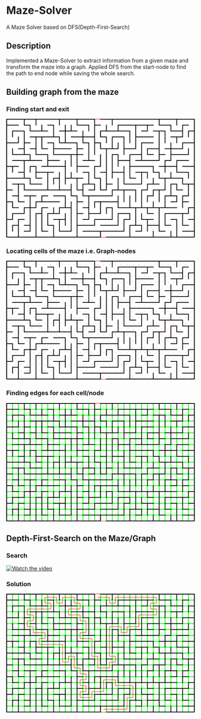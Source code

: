 # Maze-Solver
A Maze Solver based on DFS(Depth-First-Search)

## Description
Implemented a Maze-Solver to extract information from a given maze and transform the maze into a graph. Applied DFS from the start-node to find the path to end node while saving the whole search.

## Building graph from the maze

### Finding start and exit
![](plots/StartandExit.png)

### Locating cells of the maze i.e. Graph-nodes
![](plots/MazeCells.png)

### Finding edges for each cell/node
![](plots/GraphasMaze.png)

## Depth-First-Search on the Maze/Graph
### Search
[![Watch the video](https://img.youtube.com/vi/o2ko0UPNpV0/hqdefault.jpg)](https://youtu.be/o2ko0UPNpV0)

### Solution
![](plots/solution.png)
